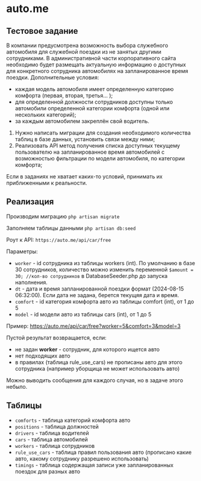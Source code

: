 # auto.me

## Тестовое задание

В компании предусмотрена возможность выбора служебного автомобиля для служебной поездки из не занятых другими сотрудниками. В административной части корпоративного сайта необходимо будет размещать актуальную информацию о доступных для конкретного сотрудника автомобилях на запланированное время поездки.
Дополнительные условия:
- каждая модель автомобиля имеет определенную категорию комфорта (первая, вторая, третья... );	
- для определенной должности сотрудников доступны только автомобили определенной категории комфорта (одной или нескольких категорий);	
- за каждым автомобилем закреплён свой водитель.
1. Нужно написать миграции для создания необходимого количества таблиц в базе данных, установить связи между ними;
2. Реализовать API метод получения списка доступных текущему пользователю на запланированное время автомобилей с возможностью фильтрации по модели автомобиля, по категории комфорта;


Если в заданиях не хватает каких-то условий, принимать их приближенными к реальности.

## Реализация

Производим миграцию ```php artisan migrate```

Заполняем таблицы данными ```php artisan db:seed```

Роут к API: ```https://auto.me/api/car/free```

Параметры: 
- ```worker``` - id сотрудника из таблицы workers (int). По умолчанию в базе 30 сотрудников, количество можно изменить переменной ```$amount = 30; //кол-во сотрудников``` в DatabaseSeeder.php до запуска наполнения.
- ```dt``` - дата и время запланированной поездки формат (2024-08-15 06:32:00). Если дата не задана, берется текущяя дата и время.
- ```comfort``` - id категория комфорта авто из таблицы comfort (int), от 1 до 5
- ```model``` - id модели авто из таблицы cars (int), от 1 до 5

Пример: https://auto.me/api/car/free?worker=5&comfort=3&model=3

Пустой результат возвращается, если:
- не задан __worker__ - сотрудник, для которого ищется авто
- нет подходящих авто
- в правилах (таблица rule_use_cars) не прописаны авто для этого сотрудника (например уборщица не может использовать авто)

Можно выводить сообщения для каждого случая, но в задаче этого небыло.

## Таблицы
- ```comforts``` - таблица категорий комфорта авто
- ```positions``` - таблица должностей
- ```drivers``` - таблица водителей
- ```cars``` - таблица автомобилей
- ```workers``` - таблица сотрудников
- ```rule_use_cars``` - таблица правил пользования авто (прописано какие авто, какому сотруднику разрешено использовать)
- ```timings``` - таблица содержащая записи уже запланированных поездок для разных авто
